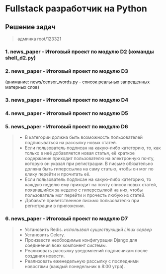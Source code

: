 # Fullstack разработчик на Python

## Решение задач

> админка root/123321

### 1. news_paper - Итоговый проект по модулю D2 (команды shell_d2.py)

### 2. news_paper - Итоговый проект по модулю D3 
(внимание: news/censor_words.py - список реальных запрещенных матерных слов)

### 3. news_paper - Итоговый проект по модулю D4 

### 4. news_paper - Итоговый проект по модулю D5 

### 5. news_paper - Итоговый проект по модулю D6 
> * В категории должна быть возможность пользователей подписываться на рассылку новых статей.
> * Если пользователь подписан на какую-либо категорию, то, как только в неё добавляется новая статья, её краткое содержание приходит пользователю на электронную почту, которую он указал при регистрации. В письме обязательно должна быть гиперссылка на саму статью, чтобы он мог по клику перейти и прочитать её.
> * Если пользователь подписан на какую-либо категорию, то каждую неделю ему приходит на почту список новых статей, появившийся за неделю с гиперссылкой на них, чтобы пользователь мог перейти и прочесть любую из статей.
> * Добавьте приветственное письмо пользователю при регистрации в приложении.

### 6. news_paper - Итоговый проект по модулю D7
> * Установить Redis.  *использвал существующий Linux сервер*
> * Установить Celery.
> * Произвести необходимые конфигурации Django для соединения всех компонент системы.
> * Реализовать рассылку уведомлений подписчикам после создания новости.
> * Реализовать еженедельную рассылку с последними новостями (каждый понедельник в 8:00 утра). 
